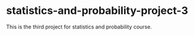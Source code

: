 # statistics-and-probability-project-3
This is the third project for statistics and probability course.
